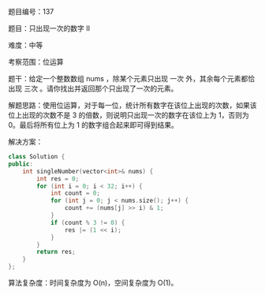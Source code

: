 题目编号：137

题目：只出现一次的数字 II

难度：中等

考察范围：位运算

题干：给定一个整数数组 nums ，除某个元素只出现 一次 外，其余每个元素都恰出现 三次 。请你找出并返回那个只出现了一次的元素。

解题思路：使用位运算，对于每一位，统计所有数字在该位上出现的次数，如果该位上出现的次数不是 3 的倍数，则说明只出现一次的数字在该位上为 1，否则为 0。最后将所有位上为 1 的数字组合起来即可得到结果。

解决方案：

```cpp
class Solution {
public:
    int singleNumber(vector<int>& nums) {
        int res = 0;
        for (int i = 0; i < 32; i++) {
            int count = 0;
            for (int j = 0; j < nums.size(); j++) {
                count += (nums[j] >> i) & 1;
            }
            if (count % 3 != 0) {
                res |= (1 << i);
            }
        }
        return res;
    }
};
```

算法复杂度：时间复杂度为 O(n)，空间复杂度为 O(1)。